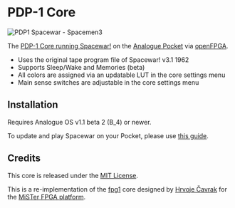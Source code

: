 # PDP-1 Core
![PDP1 Spacewar - Spacemen3](https://user-images.githubusercontent.com/472555/180766348-9cfd0cec-9138-47f9-bb3e-115c4df2247f.png)

The [PDP-1 Core running Spacewar!](https://www.analogue.co/developer/spacewar) on the [Analogue Pocket](https://www.analogue.co/pocket) via [openFPGA](https://www.analogue.co/developer).
* Uses the original tape program file of Spacewar! v3.1 1962
* Supports Sleep/Wake and Memories (beta)
* All colors are assigned via an updatable LUT in the core settings menu
* Main sense switches are adjustable in the core settings menu

## Installation
Requires Analogue OS v1.1 beta 2 (B_4) or newer.

To update and play Spacewar on your Pocket, please use [this guide](https://www.analogue.co/support/resource/how-to-play-spacewar-on-analogue-pocket).

## Credits
This core is released under the [MIT License](https://github.com/spacemen3/PDP-1/blob/main/LICENSE).

This is a re-implementation of the [fpg1](https://github.com/hrvach/fpg1) core designed by [Hrvoje Čavrak](https://github.com/hrvach) for the [MiSTer FPGA platform](https://mister-devel.github.io/MkDocs_MiSTer/).
